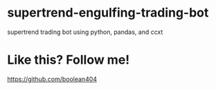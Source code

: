 # supertrend-engulfing-trading-bot
supertrend trading bot using python, pandas, and ccxt

# Like this? Follow me!
https://github.com/boolean404
